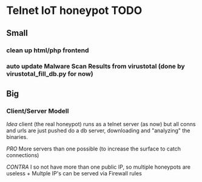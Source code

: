 # Telnet IoT honeypot TODO

## Small

### clean up html/php frontend
### auto update Malware Scan Results from virustotal (done by virustotal_fill_db.py for now)

## Big

### Client/Server Modell

*Idea*
client (the real honeypot) runs as a telnet server (as now) but all conns and urls are just pushed do a db server, downloading and "analyzing" the binaries.

*PRO*
More servers than one possible (to increase the surface to catch connections)

*CONTRA*
I so not have more than one public IP, so multiple honeypots are useless + Multple IP's can be served via Firewall rules
